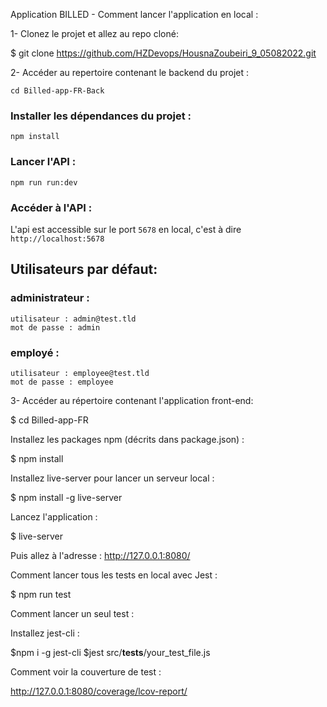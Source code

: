 Application BILLED - Comment lancer l'application en local :

1- Clonez le projet et allez au repo cloné:

$ git clone https://github.com/HZDevops/HousnaZoubeiri_9_05082022.git


2- Accéder au repertoire contenant le backend du projet :
```
cd Billed-app-FR-Back
```
### Installer les dépendances du projet :

```
npm install
```
### Lancer l'API :

```
npm run run:dev
```
### Accéder à l'API :

L'api est accessible sur le port `5678` en local, c'est à dire `http://localhost:5678`

## Utilisateurs par défaut:

### administrateur : 
```
utilisateur : admin@test.tld 
mot de passe : admin
```
### employé :
```
utilisateur : employee@test.tld
mot de passe : employee
```

3- Accéder au répertoire contenant l'application front-end:

$ cd Billed-app-FR

Installez les packages npm (décrits dans package.json) :

$ npm install

Installez live-server pour lancer un serveur local :

$ npm install -g live-server

Lancez l'application :

$ live-server

Puis allez à l'adresse : http://127.0.0.1:8080/

Comment lancer tous les tests en local avec Jest :

$ npm run test

Comment lancer un seul test :

Installez jest-cli :

$npm i -g jest-cli
$jest src/__tests__/your_test_file.js

Comment voir la couverture de test :

http://127.0.0.1:8080/coverage/lcov-report/
